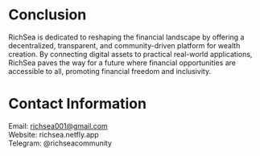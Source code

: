 # Conclusion
RichSea is dedicated to reshaping the financial landscape by offering a decentralized, transparent, and community-driven platform for wealth creation. By connecting digital assets to practical real-world applications, RichSea paves the way for a future where financial opportunities are accessible to all, promoting financial freedom and inclusivity.

# Contact Information
Email: richsea001@gmail.com    
Website: richsea.netfly.app  
Telegram: @richseacommunity  


